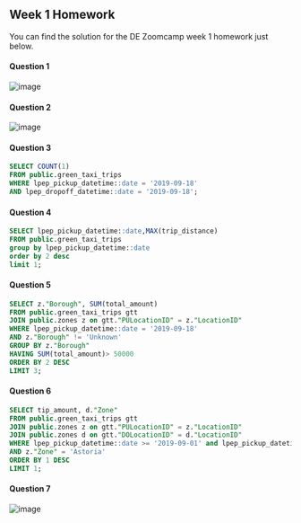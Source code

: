 ## Week 1 Homework
You can find the solution for the DE Zoomcamp week 1 homework just below.
#### Question 1
![image](https://github.com/jeanpaulrd1/data-engineering-zoomcamp/assets/19482586/0f732c83-8260-4dbd-8c0b-aaf03f7d8859)
#### Question 2
![image](https://github.com/jeanpaulrd1/data-engineering-zoomcamp/assets/19482586/ffdf9887-8c7f-44ab-b49d-45dbbdaf0a33)
#### Question 3
```sql
SELECT COUNT(1) 
FROM public.green_taxi_trips
WHERE lpep_pickup_datetime::date = '2019-09-18'
AND lpep_dropoff_datetime::date = '2019-09-18';
```
#### Question 4
```sql
SELECT lpep_pickup_datetime::date,MAX(trip_distance)
FROM public.green_taxi_trips
group by lpep_pickup_datetime::date
order by 2 desc
limit 1;
```
#### Question 5
```sql
SELECT z."Borough", SUM(total_amount)
FROM public.green_taxi_trips gtt
JOIN public.zones z on gtt."PULocationID" = z."LocationID"
WHERE lpep_pickup_datetime::date = '2019-09-18'
AND z."Borough" != 'Unknown'
GROUP BY z."Borough"
HAVING SUM(total_amount)> 50000
ORDER BY 2 DESC
LIMIT 3;
```
#### Question 6
```sql
SELECT tip_amount, d."Zone"
FROM public.green_taxi_trips gtt
JOIN public.zones z on gtt."PULocationID" = z."LocationID"
JOIN public.zones d on gtt."DOLocationID" = d."LocationID"
WHERE lpep_pickup_datetime::date >= '2019-09-01' and lpep_pickup_datetime::date <= '2019-09-30'
AND z."Zone" = 'Astoria'
ORDER BY 1 DESC
LIMIT 1;
```
#### Question 7
![image](https://github.com/jeanpaulrd1/data-engineering-zoomcamp/assets/19482586/1a53b062-bb4b-4bb9-b183-629d4b97ad41)
